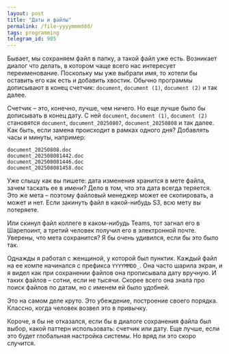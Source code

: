 ```yaml
---
layout: post
title: "Даты и файлы"
permalink: /file-yyyymmmddd/
tags: programming
telegram_id: 905
---
```


Бывает, мы сохраняем файл в папку, а такой файл уже есть. Возникает диалог что
делать, в котором чаще всего нас интересует переименование. Поскольку мы уже
выбрали имя, то хотели бы оставить его как есть и добавить хвостик. Обычно
программы дописывают в конец счетчик: `document`, `document (1)`, `document (2)`
и так далее.

Счетчик – это, конечно, лучше, чем ничего. Но еще лучше было бы дописывать в
конец дату. С ней `document`, `document (1)`, `document (2)` становятся
`document`, `document_20250807`, `document_20250808` и так далее. Как быть, если
замена происходит в рамках одного дня? Добавлять часы и минуты, например:

~~~text
document_20250808.doc
document_202508081442.doc
document_202508081446.doc
document_202508081458.doc
~~~

Уже слышу как вы пишете: дата изменения хранится в мете файла, зачем таскать ее
в имени? Дело в том, что эта дата всегда теряется. Это же мета – поэтому
файловый менеджер может ее скопировать, а может и нет. Если закинуть файл в
какой-нибудь S3, всю мету вы потеряете.

Или скинул файл коллеге в каком-нибудь Teams, тот загнал его в Шарепоинт, а
третий человек получил его в электронной почте. Уверены, что мета сохранится? Я
бы очень удивился, если бы это было так.

Однажды я работал с женщиной, у которой был пунктик. Каждый файл на ее компе
начинался с префикса `YYYYMMDD_`. Она часто шарила экран, и я видел как при
сохранении файлов она прописывала дату вручную. И таких файлов – сотни, если не
тысячи. Скорее всего она знала про поиск файлов по датам, но с именем ей было
удобней.

Это на самом деле круто. Это убеждение, построение своего порядка. Классно,
когда человек возвел это в привычку.

Короче, я бы не отказался, если бы в диалоге сохранения файла был выбор, какой
паттерн использовать: счетчик или дату. Еще лучше, если это будет глобальная
настройка системы. Но вряд ли это скоро случится.
